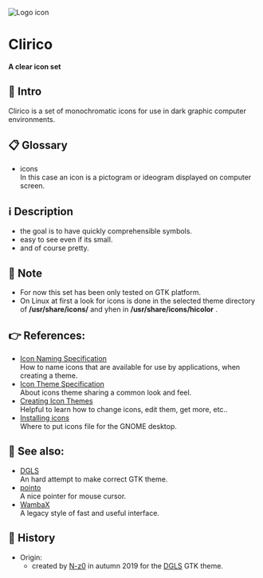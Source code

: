 ![Logo icon](contents/logo/logo.svg "Software-name logo")
# Clirico
**A clear icon set**


## 🚩 Intro
Clirico is a set of monochromatic icons for use in dark graphic computer environments.  


## 📋 Glossary
 - icons  
	In this case an icon is a pictogram or ideogram displayed on computer screen.


## ℹ️ Description
 - the goal is to have quickly comprehensible symbols.
 - easy to see even if its small.
 - and of course pretty.


## 📝 Note
 - For now this set has been only tested on GTK platform.
 - On Linux at first a look for icons is done in the selected theme directory of **/usr/share/icons/** and yhen in **/usr/share/icons/hicolor** .


## 👉 References:
 - [Icon Naming Specification](https://specifications.freedesktop.org/icon-naming-spec/icon-naming-spec-latest.html)  
	How to name icons that are available for use by applications, when creating a theme.
 - [Icon Theme Specification](https://specifications.freedesktop.org/icon-theme-spec/icon-theme-spec-latest.html)  
	About icons theme sharing a common look and feel.
 - [Creating Icon Themes](https://www.linux.org/threads/creating-icon-themes.11826/)  
	Helpful to learn how to change icons, edit them, get more, etc..
 - [Installing icons](https://developer.gnome.org/integration-guide/stable/icons.html.en)  
	Where to put icons file for the GNOME desktop.
	

## 👀 See also:
 - [DGLS](https://github.com/N-z0/DGLS)  
	An hard attempt to make correct GTK theme.
 - [pointo](https://github.com/N-z0/pointo)  
	A nice pointer for mouse cursor.
 - [WambaX](https://github.com/N-z0/WambaX)  
	A legacy style of fast and useful interface.


## 📜 History
 - Origin:
	- created by [N-z0](mailto:syslog@laposte.net) in autumn 2019 for the [DGLS](https://github.com/N-z0/DGLS) GTK theme.

